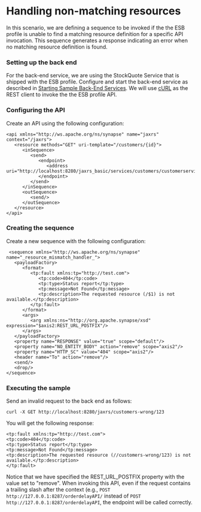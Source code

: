 # Handling non-matching resources
    
In this scenario, we are defining a sequence to be invoked if the the ESB profile is unable to find a matching resource definition for a specific API invocation. This sequence generates a response indicating an error when no matching resource definition is found.
    
### Setting up the back end
    
For the back-end service, we are using the StockQuote Service that is shipped with the ESB profile. Configure and start the back-end service as described in [Starting Sample Back-End Services](https://docs.wso2.com/display/EI650/Setting+Up+the+ESB+Samples). We will use [cURL](http://curl.haxx.se/) as the REST client to invoke the the ESB profile API.
    
### Configuring the API
    
Create an API using the following configuration:
    
```
<api xmlns="http://ws.apache.org/ns/synapse" name="jaxrs" context="/jaxrs">
   <resource methods="GET" uri-template="/customers/{id}">
      <inSequence>
         <send>
            <endpoint>
               <address uri="http://localhost:8280/jaxrs_basic/services/customers/customerservice"/>
            </endpoint>
         </send>
      </inSequence>
      <outSequence>
         <send/>
      </outSequence>
   </resource>
</api> 
```
    
### Creating the sequence
    
Create a new sequence with the following configuration:
    
```
 <sequence xmlns="http://ws.apache.org/ns/synapse" name="_resource_mismatch_handler_">
   <payloadFactory>
      <format>
         <tp:fault xmlns:tp="http://test.com">
            <tp:code>404</tp:code>
            <tp:type>Status report</tp:type>
            <tp:message>Not Found</tp:message>
            <tp:description>The requested resource (/$1) is not available.</tp:description>
         </tp:fault>
      </format>
      <args>
         <arg xmlns:ns="http://org.apache.synapse/xsd" expression="$axis2:REST_URL_POSTFIX"/>
      </args>
   </payloadFactory>
   <property name="RESPONSE" value="true" scope="default"/>
   <property name="NO_ENTITY_BODY" action="remove" scope="axis2"/>
   <property name="HTTP_SC" value="404" scope="axis2"/>
   <header name="To" action="remove"/>
   <send/>
   <drop/>
</sequence>
```
### Executing the sample
    
Send an invalid request to the back end as follows:
    
```
curl -X GET http://localhost:8280/jaxrs/customers-wrong/123
```
    
You will get the following response:
    
```
<tp:fault xmlns:tp="http://test.com">
<tp:code>404</tp:code>
<tp:type>Status report</tp:type>
<tp:message>Not Found</tp:message>
<tp:description>The requested resource (//customers-wrong/123) is not available.</tp:description>
</tp:fault>
```

Notice that we have specified the REST\_URL\_POSTFIX property with the value set to "remove". When invoking this API, even if the request contains a trailing slash after the context (e.g., `POST http://127.0.0.1:8287/orderdelayAPI/` instead of `POST  http://127.0.0.1:8287/orderdelayAPI`, the endpoint will be called correctly.